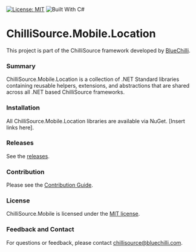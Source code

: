 [![License: MIT](https://img.shields.io/badge/License-MIT-blue.svg)](https://opensource.org/licenses/MIT) ![Built With C#](https://img.shields.io/badge/Built_with-C%23-green.svg)

# ChilliSource.Mobile.Location #

This project is part of the ChilliSource framework developed by [BlueChilli](https://github.com/BlueChilli).

### Summary ###

ChilliSource.Mobile.Location is a collection of .NET Standard libraries containing reusable helpers, extensions, and abstractions that are shared across all .NET based ChilliSource frameworks. 

### Installation ###

All ChilliSource.Mobile.Location libraries are available via NuGet. [Insert links here].

### Releases ###

See the [releases](https://github.com/BlueChilli/ChilliSource.Mobile.Location/releases).

### Contribution ###

Please see the [Contribution Guide](.github/CONTRIBUTING.md).

### License ###

ChilliSource.Mobile is licensed under the [MIT license](LICENSE).

### Feedback and Contact ###

For questions or feedback, please contact [chillisource@bluechilli.com](mailto:chillisource@bluechilli.com).


